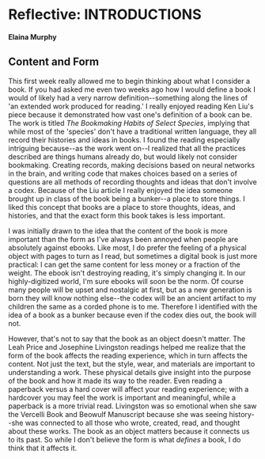 # Reflective: INTRODUCTIONS

#### Elaina Murphy

## Content and Form

This first week really allowed me to begin thinking about what I consider a book. If you had asked me even two weeks ago how I would define a book I would of likely had a very narrow definition--something along the lines of 'an extended work produced for reading.' I really enjoyed reading Ken Liu's piece because it demonstrated how vast one's definition of a book can be. The work is titled *The Bookmaking Habits of Select Species*, implying that while most of the 'species' don't have a traditional written language, they all record their histories and ideas in books. I found the reading especially intriguing because--as the work went on--I realized that all the practices described are things humans already do, but would likely not consider bookmaking. Creating records, making decisions based on neural networks in the brain, and writing code that makes choices based on a series of questions are all methods of recording thoughts and ideas that don't involve a codex. Because of the Liu article I really enjoyed the idea someone brought up in class of the book being a bunker--a place to store things. I liked this concept that books are a place to store thoughts, ideas, and histories, and that the exact form this book takes is less important.

I was initially drawn to the idea that the content of the book is more important than the form as I've always been annoyed when people are absolutely against ebooks. Like most, I do prefer the feeling of a physical object with pages to turn as I read, but sometimes a digital book is just more practical: I can get the same content for less money or a fraction of the weight. The ebook isn't destroying reading, it's simply changing it. In our highly-digitized world, I'm sure ebooks will soon be the norm. Of course many people will be upset and nostalgic at first, but as a new generation is born they will know nothing else--the codex will be an ancient artifact to my children the same as a corded phone is to me. Therefore I identified with the idea of a book as a bunker because even if the codex dies out, the book will not.

However, that's not to say that the book as an object doesn't matter. The Leah Price and Josephine Livingston readings helped me realize that the form of the book affects the reading experience, which in turn affects the content. Not just the text, but the style, wear, and materials are important to understanding a work. These physical details give insight into the purpose of the book and how it made its way to the reader. Even reading a paperback versus a hard cover will affect your reading experience; with a hardcover you may feel the work is important and meaningful, while a paperback is a more trivial read. Livingston was so emotional when she saw the Vercelli Book and Beowulf Manuscript because she was seeing history--she was connected to all those who wrote, created, read, and thought about these works. The book as an object matters because it connects us to its past. So while I don't believe the form is what *defines* a book, I do think that it affects it. 